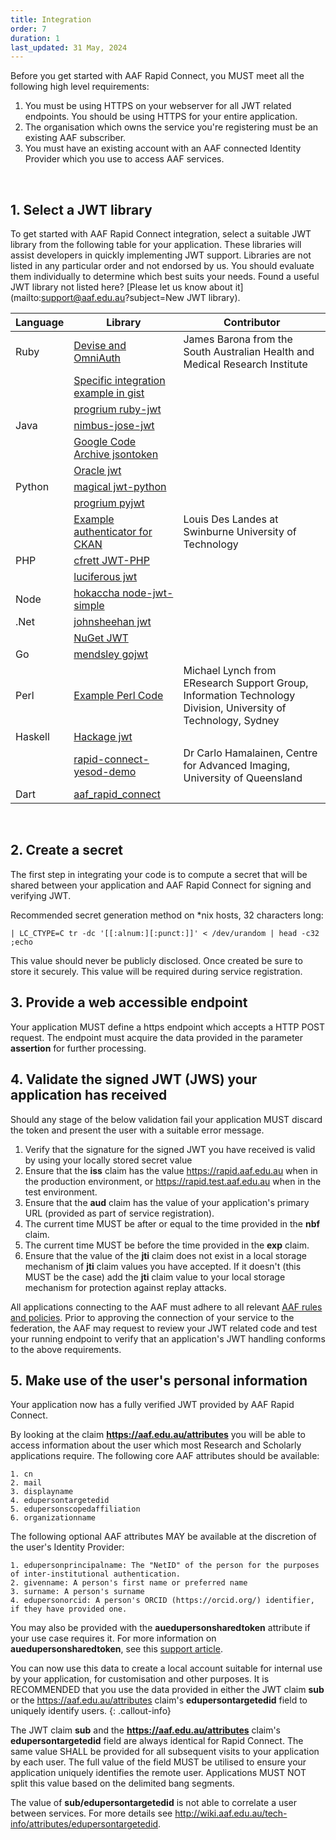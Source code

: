 ```yaml
---
title: Integration
order: 7
duration: 1
last_updated: 31 May, 2024
---
```


Before you get started with AAF Rapid Connect, you MUST meet all the following high level requirements:

1. You must be using HTTPS on your webserver for all JWT related endpoints. You should be using HTTPS for your entire 
   application.
2. The organisation which owns the service you're registering must be an existing AAF subscriber.
3. You must have an existing account with an AAF connected Identity Provider which you use to access AAF services.

<br>

## 1. Select a JWT library

To get started with AAF Rapid Connect integration, select a suitable JWT library from the following table for your
application. These libraries will assist developers in quickly implementing JWT support. Libraries are not listed in
any particular order and not endorsed by us. You should evaluate them individually to determine which best suits
your needs. Found a useful JWT library not listed here? [Please let us know about it](mailto:support@aaf.edu.au?subject=New JWT library).

<table class="table">
   <thead>
      <tr>
         <th>Language</th>
         <th>Library</th>
         <th>Contributor</th>
      </tr>
   </thead>
   <tbody>
      <tr class="table-active">
         <td>Ruby</td>
         <td><a href="https://github.com/jbarona/omniauth-jwt/tree/flexible-options">Devise and OmniAuth</a></td>
         <td>James Barona from the South Australian Health and Medical Research Institute</td>
      </tr>
      <tr class="table-active">
         <td></td>
         <td><a href="https://gist.github.com/jbarona/7574703">Specific integration example in gist</a></td>
         <td></td>
      </tr>
      <tr class="table-active">
         <td></td>
         <td><a href="https://github.com/progrium/ruby-jwt">progrium ruby-jwt</a></td>
         <td></td>
      </tr>
      <tr>
         <td>Java</td>
         <td><a href="https://bitbucket.org/nimbusds/nimbus-jose-jwt/wiki/Home">nimbus-jose-jwt</a></td>
         <td></td>
      </tr>
      <tr>
         <td></td>
         <td><a href="https://code.google.com/p/jsontoken">Google Code Archive jsontoken</a></td>
         <td></td>
      </tr>
      <tr>
         <td></td>
         <td><a href="http://docs.oracle.com/cd/E23943_01/security.1111/e10037/jwt.htm#CIHFBCBG">Oracle jwt</a></td>
         <td></td>
      </tr>
      <tr class="table-active">
         <td>Python</td>
         <td><a href="https://github.com/magical/jwt-python">magical jwt-python</a></td>
         <td></td>
      </tr>
      <tr class="table-active">
         <td></td>
         <td><a href="https://github.com/progrium/pyjwt">progrium pyjwt</a></td>
         <td></td>
      </tr>
      <tr class="table-active">
         <td></td>
         <td><a href="https://pypi.python.org/pypi/ckanext-aaf?">Example authenticator for CKAN</a></td>
         <td>Louis Des Landes at Swinburne University of Technology</td>
      </tr>
      <tr>
         <td>PHP</td>
         <td><a href="https://github.com/cfrett/JWT-PHP">cfrett JWT-PHP</a></td>
         <td></td>
      </tr>
      <tr>
         <td></td>
         <td><a href="https://github.com/luciferous/jwt">luciferous jwt</a></td>
         <td></td>
      </tr>
      <tr class="table-active">
         <td>Node</td>
         <td><a href="https://github.com/hokaccha/node-jwt-simple">hokaccha node-jwt-simple</a></td>
         <td></td>
      </tr>
      <tr>
         <td>.Net</td>
         <td><a href="https://github.com/johnsheehan/jwt">johnsheehan jwt</a></td>
         <td></td>
      </tr>
      <tr>
         <td></td>
         <td><a href="https://nuget.org/packages/JWT">NuGet JWT</a></td>
         <td></td>
      </tr>
      <tr class="table-active">
         <td>Go</td>
         <td><a href="https://github.com/mendsley/gojwt">mendsley gojwt</a></td>
         <td></td>
      </tr>
      <tr>
         <td>Perl</td>
         <td><a href="https://github.com/spikelynch/Osiris/blob/master/Osiris/lib/Osiris/AAF.pm">Example Perl Code</a></td>
         <td>Michael Lynch from EResearch Support Group, Information Technology Division, University of Technology, Sydney</td>
      </tr>
      <tr class="table-active">
         <td>Haskell</td>
         <td><a href="https://hackage.haskell.org/package/jwt">Hackage jwt</a></td>
         <td></td>
      </tr>
      <tr class="table-active">
         <td></td>
         <td><a href="https://github.com/carlohamalainen/rapid-connect-yesod-demo">rapid-connect-yesod-demo</a></td>
         <td>Dr Carlo Hamalainen, Centre for Advanced Imaging, University of Queensland</td>
      </tr>
      <tr>
         <td>Dart</td>
         <td><a href="https://pub.dev/packages/aaf_rapid_connect">aaf_rapid_connect</a></td>
      </tr>
   </tbody>
</table>

<br>

## 2. Create a secret

The first step in integrating your code is to compute a secret that will be shared between your application and AAF Rapid Connect for signing and verifying JWT.

Recommended secret generation method on *nix hosts, 32 characters long:

`| LC_CTYPE=C tr -dc '[[:alnum:][:punct:]]' < /dev/urandom | head -c32 ;echo`

This value should never be publicly disclosed. Once created be sure to store it securely. This value will be required during service registration.

## 3. Provide a web accessible endpoint

Your application MUST define a https endpoint which accepts a HTTP POST request. The endpoint must acquire the data provided in the parameter **assertion** for further processing.

## 4. Validate the signed JWT (JWS) your application has received

Should any stage of the below validation fail your application MUST discard the token and present the user with a suitable error message.

1. Verify that the signature for the signed JWT you have received is valid by using your locally stored secret value
2. Ensure that the **iss** claim has the value https://rapid.aaf.edu.au when in the production environment, or
   https://rapid.test.aaf.edu.au when in the test environment.
3. Ensure that the **aud** claim has the value of your application's primary URL (provided as part of service
   registration).
4. The current time MUST be after or equal to the time provided in the **nbf** claim.
5. The current time MUST be before the time provided in the **exp** claim.
6. Ensure that the value of the **jti** claim does not exist in a local storage mechanism of **jti** claim values you
   have accepted. If it doesn't (this MUST be the case) add the **jti** claim value to your local storage mechanism for
   protection against replay attacks.

All applications connecting to the AAF must adhere to all relevant [AAF rules and policies](https://aaf.edu.au/support/resources/). Prior to approving the connection of your service to the federation, the AAF may request to review your JWT related code and test your running endpoint to verify that an application's JWT handling conforms to the above requirements.

## 5. Make use of the user's personal information

Your application now has a fully verified JWT provided by AAF Rapid Connect.

By looking at the claim **https://aaf.edu.au/attributes** you will be able to access information about the user
which most Research and Scholarly applications require. The following core AAF attributes should be available:

    1. cn
    2. mail
    3. displayname
    4. edupersontargetedid
    5. edupersonscopedaffiliation
    6. organizationname

The following optional AAF attributes MAY be available at the discretion of the user's Identity Provider:

    1. edupersonprincipalname: The "NetID" of the person for the purposes of inter-institutional authentication.
    2. givenname: A person's first name or preferred name
    3. surname: A person's surname
    4. edupersonorcid: A person's ORCID (https://orcid.org/) identifier, if they have provided one.

You may also be provided with the **auedupersonsharedtoken** attribute if your use case requires it. For more information on **auedupersonsharedtoken**, see this [support article](https://support.aaf.edu.au/support/solutions/articles/19000035966-why-is-auedupersonsharedtoken-no-longer-available-).

You can now use this data to create a local account suitable for internal use by your application, for customisation
and other purposes. It is RECOMMENDED that you use the data provided in either the JWT claim **sub** or the
https://aaf.edu.au/attributes claim's **edupersontargetedid** field to uniquely identify users.
{: .callout-info}

The JWT claim **sub** and the **https://aaf.edu.au/attributes** claim's **edupersontargetedid** field are always identical for Rapid Connect. The same value SHALL be provided for all subsequent visits to your application by each user. The full value of the field MUST be utilised to ensure your application uniquely identifies the remote user. Applications MUST NOT split this value based on the delimited bang segments.

The value of **sub/edupersontargetedid** is not able to correlate a user between services. For more details see
http://wiki.aaf.edu.au/tech-info/attributes/edupersontargetedid.